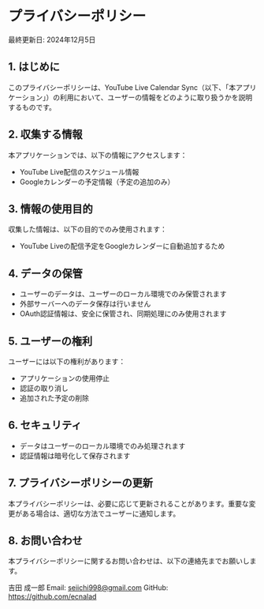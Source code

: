 # プライバシーポリシー

最終更新日: 2024年12月5日

## 1. はじめに
このプライバシーポリシーは、YouTube Live Calendar Sync（以下、「本アプリケーション」）の利用において、ユーザーの情報をどのように取り扱うかを説明するものです。

## 2. 収集する情報
本アプリケーションでは、以下の情報にアクセスします：
- YouTube Live配信のスケジュール情報
- Googleカレンダーの予定情報（予定の追加のみ）

## 3. 情報の使用目的
収集した情報は、以下の目的でのみ使用されます：
- YouTube Liveの配信予定をGoogleカレンダーに自動追加するため

## 4. データの保管
- ユーザーのデータは、ユーザーのローカル環境でのみ保管されます
- 外部サーバーへのデータ保存は行いません
- OAuth認証情報は、安全に保管され、同期処理にのみ使用されます

## 5. ユーザーの権利
ユーザーには以下の権利があります：
- アプリケーションの使用停止
- 認証の取り消し
- 追加された予定の削除

## 6. セキュリティ
- データはユーザーのローカル環境でのみ処理されます
- 認証情報は暗号化して保存されます

## 7. プライバシーポリシーの更新
本プライバシーポリシーは、必要に応じて更新されることがあります。重要な変更がある場合は、適切な方法でユーザーに通知します。

## 8. お問い合わせ
本プライバシーポリシーに関するお問い合わせは、以下の連絡先までお願いします。

吉田 成一郎
Email: seiichi998@gmail.com
GitHub: https://github.com/ecnalad
